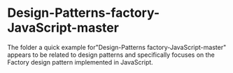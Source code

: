 # Design-Patterns-factory-JavaScript-master
The folder a quick example for"Design-Patterns factory-JavaScript-master" appears to be related to design patterns and specifically focuses on the Factory design pattern implemented in JavaScript.
